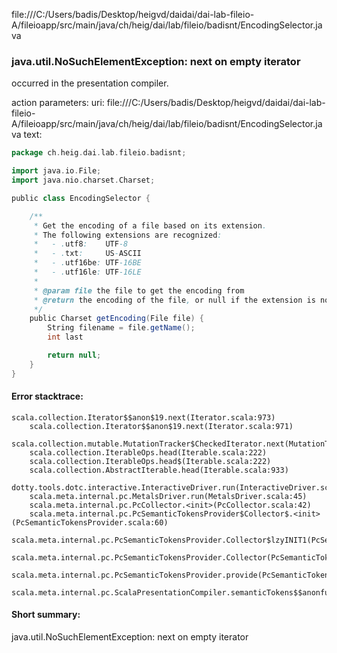 file:///C:/Users/badis/Desktop/heigvd/daidai/dai-lab-fileio-A/fileioapp/src/main/java/ch/heig/dai/lab/fileio/badisnt/EncodingSelector.java
### java.util.NoSuchElementException: next on empty iterator

occurred in the presentation compiler.

action parameters:
uri: file:///C:/Users/badis/Desktop/heigvd/daidai/dai-lab-fileio-A/fileioapp/src/main/java/ch/heig/dai/lab/fileio/badisnt/EncodingSelector.java
text:
```scala
package ch.heig.dai.lab.fileio.badisnt;

import java.io.File;
import java.nio.charset.Charset;

public class EncodingSelector {

    /**
     * Get the encoding of a file based on its extension.
     * The following extensions are recognized:
     *   - .utf8:    UTF-8
     *   - .txt:     US-ASCII
     *   - .utf16be: UTF-16BE
     *   - .utf16le: UTF-16LE
     * 
     * @param file the file to get the encoding from
     * @return the encoding of the file, or null if the extension is not recognized
     */
    public Charset getEncoding(File file) {
        String filename = file.getName();
        int last

        return null;
    }
}
```



#### Error stacktrace:

```
scala.collection.Iterator$$anon$19.next(Iterator.scala:973)
	scala.collection.Iterator$$anon$19.next(Iterator.scala:971)
	scala.collection.mutable.MutationTracker$CheckedIterator.next(MutationTracker.scala:76)
	scala.collection.IterableOps.head(Iterable.scala:222)
	scala.collection.IterableOps.head$(Iterable.scala:222)
	scala.collection.AbstractIterable.head(Iterable.scala:933)
	dotty.tools.dotc.interactive.InteractiveDriver.run(InteractiveDriver.scala:168)
	scala.meta.internal.pc.MetalsDriver.run(MetalsDriver.scala:45)
	scala.meta.internal.pc.PcCollector.<init>(PcCollector.scala:42)
	scala.meta.internal.pc.PcSemanticTokensProvider$Collector$.<init>(PcSemanticTokensProvider.scala:60)
	scala.meta.internal.pc.PcSemanticTokensProvider.Collector$lzyINIT1(PcSemanticTokensProvider.scala:60)
	scala.meta.internal.pc.PcSemanticTokensProvider.Collector(PcSemanticTokensProvider.scala:60)
	scala.meta.internal.pc.PcSemanticTokensProvider.provide(PcSemanticTokensProvider.scala:81)
	scala.meta.internal.pc.ScalaPresentationCompiler.semanticTokens$$anonfun$1(ScalaPresentationCompiler.scala:99)
```
#### Short summary: 

java.util.NoSuchElementException: next on empty iterator